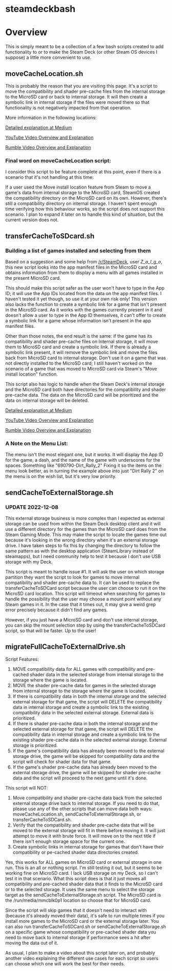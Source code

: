# steamdeckbash
# Overview

This is simply meant to be a collection of a few bash scripts created to add functionality to or to make the Steam Deck (or other Steam OS devices I suppose) a little more convenient to use.

## moveCacheLocation.sh

This is probably the reason that you are visiting this page. It's a script to move the compatibility and shader pre-cache files from the internal storage to the MicroSD card or back to internal storage. It will then create a symbolic link in internal storage if the files were moved there so that functionality is not negatively impacted from that operation.

More information in the following locations:

[Detailed explanation at Medium](https://arodznegron.medium.com/steam-deck-save-internal-space-with-this-script-f45e31f10830)

[YouTube Video Overview and Explanation](https://youtu.be/g-Ymn8YA8zg)

[Rumble Video Overview and Explanation](https://rumble.com/v1qe7qv-use-a-bash-script-to-save-internal-storage-space-on-your-steam-deck.html?mref=1j31yr&mc=3pdme)

### Final word on moveCacheLocation script:

I consider this script to be feature complete at this point, even if there is a scenario that it's not handling at this time:

If a user used the Move install location feature from Steam to move a game's data from internal storage to the MicroSD card, SteamOS created the compatibility directory on the MicroSD card on its own. However, there's still a compatibility directory on internal storage. I haven't spent enough time verifying how this behaviour works, so the script does not support this scenario. I plan to expand it later on to handle this kind of situation, but the current version does not.

## transferCacheToSDcard.sh

### Building a list of games installed and selecting from them

Based on a suggestion and some help from [/r/SteamDeck](https://www.reddit.com/r/SteamDeck/), user *Z_a_l_g_o*, this new script looks into the app manifest files in the MicroSD card and obtains information from them to display a menu with all games installed in the present MicroSD card.

This should make this script safer as the user won't have to type in the App ID; it will use the App IDs located from the data on the app manifest files. I haven't tested it yet though, so use it at your own risk only! This version also lacks the function to create a symbolic link for a game that isn't present in the MicroSD card. As it works with the games currently present in it and doesn't allow a user to type in the App ID themselves, it can't offer to create a symbolic link for a game whose information isn't present in the app manifest files.

Other than those notes, the end result is the same: if the game has its compatibility and shader pre-cache files on Internal storage, it will move them to MicroSD card and create a symbolic link. If there is already a symbolic link present, it will remove the symbolic link and move the files back from MicroSD card to internal storage. Don't use it on a game that was not directly installed to the MicroSD card; I still haven't worked on the scenario of a game that was moved to MicroSD card via Steam's "Move install location" function.

This script also has logic to handle when the Steam Deck's internal storage and the MicroSD card both have directories for the compatibility and shader pre-cache data. The data on the MicroSD card will be prioritized and the data on internal storage will be deleted.

[Detailed explanation at Medium](https://medium.com/@arodznegron/easy-cache-data-transfer-script-for-steam-deck-4185bd312fb8)

[YouTube Video Overview and Explanation](https://youtu.be/eN2jSfvatJo)

[Rumble Video Overview and Explanation](https://rumble.com/v1wbfdw-an-improved-script-to-save-storage-space-on-steam-deck.html)

### A Note on the Menu List:

The menu isn't the most elegant one, but it works. It will display the App ID for the game, a dash, and the name of the game with underscores for the spaces. Something like "690790-Dirt_Rally_2"
Fixing it so the items on the menu look better, as in turning the example above into just "Dirt Rally 2" on the menu is on the wish list, but it's very low priority.

## sendCacheToExternalStorage.sh

### UPDATE 2022-12-08
This external storage business is more complex than I expected as external storage can be used from within the Steam Deck desktop client and it will use a different directory for the games than the MicroSD card does from the Steam Gaming Mode. This may make the script to locate the games time out because it's looking in the wrong directory when it's an external storage drive. I have taken steps to fix this by changing the directory to follow the same pattern as with the desktop application (SteamLibrary instead of steamapps), but I need community help to test it because I don't use USB storage with my Deck.

This script is meant to handle issue #1. It will ask the user on which storage partition they want the script to look for games to move internal compatibility and shader pre-cache data to. It can be used to replace the transferCacheToSDCard script because the user can choose to run it on the MicroSD card location. This script will timeout when searching for games to handle the possibility that the user may choose a mount point without any Steam games in it. In the case that it times out, it may give a weird grep error precisely because it didn't find any games. 

However, if you just have a MicroSD card and don't use internal storage, you can skip the mount selection step by using the transferCacheToSDCard script, so that will be faster. Up to the user!

## migrateFullCacheToExternalDrive.sh

Script Features:

1. MOVE compatibility data for ALL games with compatibility and pre-cached shader data in the selected storage from internal storage to the storage where the game is located.
2. MOVE the shader pre-cache data for games in the selected storage from internal storage to the storage where the game is located.
3. If there is compatibility data in both the internal storage and the selected external storage for that game, the script will DELETE the compatibility data in internal storage and create a symbolic link to the existing compatibility data in the selected external storage. External data is prioritized.
4. If there is shader pre-cache data in both the internal storage and the selected external storage for that game, the script will DELETE the compatibility data in internal storage and create a symbolic link to the existing shader pre-cache data in the selected external storage. External storage is prioritized.
5. If the game's compatibility data has already been moved to the external storage drive, the game will be skipped for compatibility data and the script will check for shader data for that game.
6. If the game's shader pre-cache data has already been moved to the external storage drive, the game will be skipped for shader pre-cache data and the script will proceed to the next game until it's done.

This script will NOT:

1. Move compatibility and shader pre-cache data back from the selected external storage drive back to internal storage. If you need to do that, please use any of the other scripts that can move data both ways: moveCacheLocation.sh, sendCacheToExternalStorage.sh, or transferCacheToSDCard.sh.
2. Verify that the compatibility and shader pre-cache data that will be moved to the external storage will fit in there before moving it. It will just attempt to move it with brute force. It will move on to the next title if there isn't enough storage space for the current one.
3. Create symbolic links in internal storage for games that don't have their compatibility or pe-cached shader data directories created.

Yes, this works for ALL games on MicroSD card or external storage in one run. This is an all or nothing script. I'm still testing it out, but it seems to be working fine on MicroSD card. I lack USB storage on my Deck, so I can't test it in that scenario. What this script does is that it just moves all compatibility and pre-cached shader data that it finds to the MicroSD card or to the selected storage. It uses the same menu to select the storage target as the sendCacheToExternalStorage.sh script. The MicroSD card is the /run/media/mmcblk0p1 location so choose that for MicroSD card.

Since the script will skip games that it doesn't need to interact with (because it's already moved their data), it's safe to run multiple times if you install more games to the MicroSD card or the external storage later. You can also run transferCacheToSDCard.sh or sendCacheToExternalStorage.sh on a specific game whose compatibility or pre-cached shader data you need to move back to internal storage if performance sees a hit after moving the data out of it.

As usual, I plan to make a video about this script later on, and probably another video explaining the different use cases for each script so users can choose which one will work the best for their needs.


